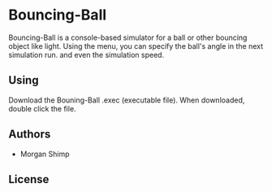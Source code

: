 # Bouncing-Ball

Bouncing-Ball is a console-based simulator for a ball or other bouncing object like light. Using the menu, you can specify the ball's angle in the next simulation run. and even the simulation speed.

## Using

Download the Bouning-Ball .exec (executable file). When downloaded, double click the file.

## Authors

* Morgan Shimp

## License
